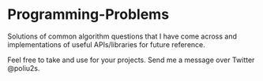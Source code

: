 Programming-Problems
====================

Solutions of common algorithm questions that I have come across and implementations of useful APIs/libraries for future reference.

Feel free to take and use for your projects. Send me a message over Twitter @poliu2s.
